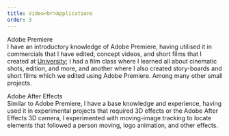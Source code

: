 ```yaml
---
title: Video<br>Applications
order: 3
---
```


<p><span class="font-light">Adobe Premiere</span><br>I have an introductory knowledge of Adobe Premiere, having utilised it in commercials that I have edited, concept videos, and short films that I created at <a class="text-rosybrown" href="https://www.utadeo.edu.co/es" target="blank">University</a>; I had a film class where I learned all about cinematic shots, edition, and more, and another where I also created story-boards and short films which we edited using Adobe Premiere. Among many other small projects.</p>

<p><span class="font-light">Adobe After Effects</span><br>Similar to Adobe Premiere, I have a base knowledge and experience, having used it in experimental projects that required 3D effects or the Adobe After Effects 3D camera, I experimented with moving-image tracking to locate elements that followed a person moving, logo animation, and other effects.</p>